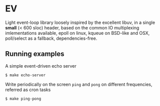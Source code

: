 EV
==

Light event-loop library loosely inspired by the excellent libuv, in a single
**small** (< 600 sloc) header, based on the common IO multiplexing
imlementations available, epoll on linux, kqueue on BSD-like and OSX,
poll/select as a fallback, dependencies-free.

## Running examples

A simple event-driven echo server

```
$ make echo-server
```

Write periodically on the screen `ping` and `pong` on different frequencies,
referred as cron tasks

```
$ make ping-pong
```
